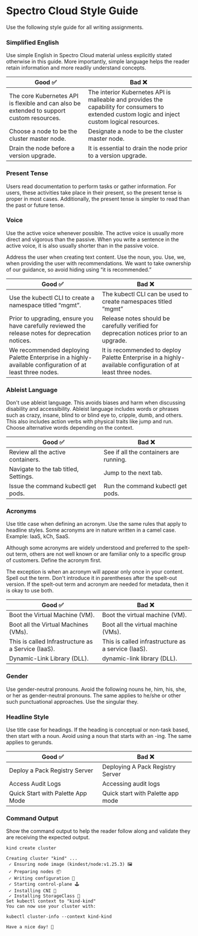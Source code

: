 # Spectro Cloud Style Guide

Use the following style guide for all writing assignments.

### Simplified English

Use simple English in Spectro Cloud material unless explicitly stated otherwise in this guide. 
More importantly, simple language helps the reader retain information and more readily understand concepts. 

|   Good  ✅                                                          | Bad ❌                                                                   |
|--------------------------------------------------------------------------|----------------------------------------------------------------------------------|
| The core Kubernetes API is flexible and can also be extended to support custom resources. | The interior Kubernetes API is malleable and provides the capability for consumers to extended custom logic and inject custom logical resources. |
| Choose a node to be the cluster master node.                              | Designate a node to be the cluster master node.                                   |
| Drain the node before a version upgrade.                                  | It is essential to drain the node prior to a version upgrade.                     |  


### Present Tense

Users read documentation to perform tasks or gather information. For users, these activities take place in their present, so the present tense is proper in most cases. Additionally, the present tense is simpler to read than the past or future tense.

### Voice


Use the active voice whenever possible. The active voice is usually more direct and vigorous than the passive. When you write a sentence in the active voice, it is also usually shorter than in the passive voice.

Address the user when creating text content. Use the noun, you. Use, we, when providing the user with recommendations. We want to take ownership of our guidance, so avoid hiding using “it is recommended.”

| Good  ✅                                                              | Bad ❌                                                             |
|-------------------------------------------------------------------|-----------------------------------------------------------------|
| Use the kubectl CLI to create a namespace titled “mgmt”.                                | The kubectl CLI can be used to create namespaces titled “mgmt”                         |
| Prior to upgrading, ensure you have carefully reviewed the release notes for deprecation notices.                          | Release notes should be carefully verified for deprecation notices prior to an upgrade.                                         |
|We recommended deploying Palette Enterprise in a highly-available configuration of at least three nodes.                           | It is recommended to deploy Palette Enterprise in a highly-available configuration of at least three nodes.                          ||

### Ableist Language

Don't use ableist language. This avoids biases and harm when discussing disability and accessibility. Ableist language includes words or phrases such as crazy, insane, blind to or blind eye to, cripple, dumb, and others. This also includes action verbs with physical traits like jump and run. Choose alternative words depending on the context.

| Good  ✅                                                              | Bad ❌                                                             |
|-------------------------------------------------------------------|-----------------------------------------------------------------|
| Review all the active containers.                                 | See if all the containers are running.                           |
| Navigate to the tab titled, Settings.                             | Jump to the next tab.                                            |
| Issue the command kubectl get pods.                               | Run the command kubectl get pods.                                |


### Acronyms

Use title case when defining an acronym. Use the same rules that apply to headline styles. Some acronyms are in nature written in a camel case. Example: IaaS, kCh, SaaS.

Although some acronyms are widely understood and preferred to the spelt-out term, others are not well known or are familiar only to a specific group of customers. Define the acronym first.

The exception is when an acronym will appear only once in your content. Spell out the term. Don't introduce it in parentheses after the spelt-out version. If the spelt-out term and acronym are needed for metadata, then it is okay to use both.

| Good ✅               | Bad ❌                 |
|--------------------|----------------------|
| Boot the Virtual Machine (VM).   | Boot the virtual machine (VM).     |
| Boot all the Virtual Machines (VMs).   | Boot all the virtual machine (VMs).    |
| This is called Infrastructure as a Service (IaaS).   | This is called infrastructure as a service (IaaS).     |
| Dynamic-Link Library (DLL).   | dynamic-link library (DLL).     | 

### Gender

Use gender-neutral pronouns. Avoid the following nouns he, him, his, she, or her as gender-neutral pronouns. The same applies to he/she or other such punctuational approaches. Use the singular they.

### Headline Style

Use title case for headings. If the heading is conceptual or non-task based, then start with a noun. Avoid using a noun that starts with an -ing. The same applies to gerunds.

| Good  ✅                                                              | Bad ❌                                                             |
|-------------------------------------------------------------------|-----------------------------------------------------------------|
| Deploy a Pack Registry Server                                 | Deploying A Pack Registry Server                           |
| Access Audit Logs                             | Accessing audit logs                                           |
| Quick Start with Palette App Mode                              | Quick start with Palette app mode                               |



### Command Output

Show the command output to help the reader follow along and validate they are receiving the expected output.



```shell
kind create cluster
```


```shell
Creating cluster "kind" ...
 ✓ Ensuring node image (kindest/node:v1.25.3) 🖼
 ✓ Preparing nodes 📦
 ✓ Writing configuration 📜
 ✓ Starting control-plane 🕹️
 ✓ Installing CNI 🔌
 ✓ Installing StorageClass 💾
Set kubectl context to "kind-kind"
You can now use your cluster with:

kubectl cluster-info --context kind-kind

Have a nice day! 👋
```

